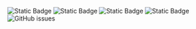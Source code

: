 ![Static Badge](https://img.shields.io/badge/blacklists-60-000000) ![Static Badge](https://img.shields.io/badge/blacklisted-3120219-cc0000) ![Static Badge](https://img.shields.io/badge/whitelisted-2244-00CC00) ![Static Badge](https://img.shields.io/badge/streaming_blacklist-28107-000000) ![GitHub issues](https://img.shields.io/github/issues/fabriziosalmi/blacklists)
